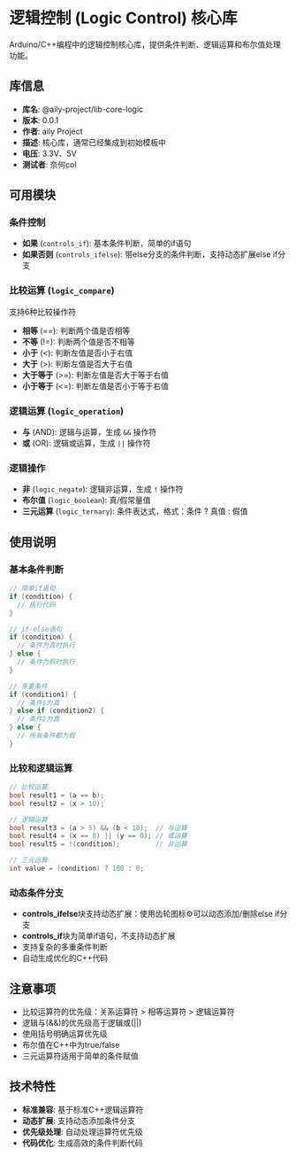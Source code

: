 # 逻辑控制 (Logic Control) 核心库

Arduino/C++编程中的逻辑控制核心库，提供条件判断、逻辑运算和布尔值处理功能。

## 库信息
- **库名**: @aily-project/lib-core-logic
- **版本**: 0.0.1
- **作者**: aily Project
- **描述**: 核心库，通常已经集成到初始模板中
- **电压**: 3.3V、5V
- **测试者**: 奈何col

## 可用模块

### 条件控制
- **如果** (`controls_if`): 基本条件判断，简单的if语句
- **如果否则** (`controls_ifelse`): 带else分支的条件判断，支持动态扩展else if分支

### 比较运算 (`logic_compare`)
支持6种比较操作符
- **相等** (==): 判断两个值是否相等
- **不等** (!=): 判断两个值是否不相等
- **小于** (<): 判断左值是否小于右值
- **大于** (>): 判断左值是否大于右值
- **大于等于** (>=): 判断左值是否大于等于右值
- **小于等于** (<=): 判断左值是否小于等于右值

### 逻辑运算 (`logic_operation`)
- **与** (AND): 逻辑与运算，生成 `&&` 操作符
- **或** (OR): 逻辑或运算，生成 `||` 操作符

### 逻辑操作
- **非** (`logic_negate`): 逻辑非运算，生成 `!` 操作符
- **布尔值** (`logic_boolean`): 真/假常量值
- **三元运算** (`logic_ternary`): 条件表达式，格式：条件 ? 真值 : 假值

## 使用说明

### 基本条件判断
```cpp
// 简单if语句
if (condition) {
  // 执行代码
}

// if-else语句
if (condition) {
  // 条件为真时执行
} else {
  // 条件为假时执行
}

// 多重条件
if (condition1) {
  // 条件1为真
} else if (condition2) {
  // 条件2为真
} else {
  // 所有条件都为假
}
```

### 比较和逻辑运算
```cpp
// 比较运算
bool result1 = (a == b);
bool result2 = (x > 10);

// 逻辑运算
bool result3 = (a > 5) && (b < 10);  // 与运算
bool result4 = (x == 0) || (y == 0); // 或运算
bool result5 = !(condition);         // 非运算

// 三元运算
int value = (condition) ? 100 : 0;
```

### 动态条件分支
- **controls_ifelse**块支持动态扩展：使用齿轮图标⚙️可以动态添加/删除else if分支
- **controls_if**块为简单if语句，不支持动态扩展
- 支持复杂的多重条件判断
- 自动生成优化的C++代码

## 注意事项
- 比较运算符的优先级：关系运算符 > 相等运算符 > 逻辑运算符
- 逻辑与(&&)的优先级高于逻辑或(||)
- 使用括号明确运算优先级
- 布尔值在C++中为true/false
- 三元运算符适用于简单的条件赋值

## 技术特性
- **标准兼容**: 基于标准C++逻辑运算符
- **动态扩展**: 支持动态添加条件分支
- **优先级处理**: 自动处理运算符优先级
- **代码优化**: 生成高效的条件判断代码